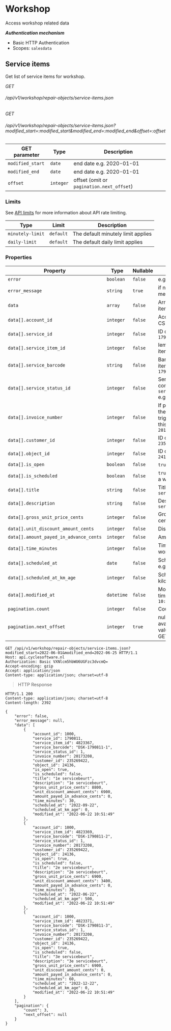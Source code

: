 # Workshop #

Access workshop related data

***Authentication mechanism***

- Basic HTTP Authentication
- Scopes: `salesdata`

## Service items ##

Get list of service items for workshop.

<div class="api-endpoint">
	<div class="endpoint-data">
		<i class="label label-post">GET</i>
		<h6>/api/v1/workshop/repair-objects/service-items.json</h6>
	</div>
</div>
<div class="api-endpoint">
	<div class="endpoint-data">
		<i class="label label-post">GET</i>
		<h6>/api/v1/workshop/repair-objects/service-items.json?modified_start=:modified_start&modified_end=:modified_end&offset=:offset</h6>
	</div>
</div>

| GET parameter    | Type      | Description                               |
|------------------|-----------|-------------------------------------------|
| `modified_start` | `date`    | end date e.g. 2020-01-01                  |
| `modified_end`   | `date`    | end date e.g. 2020-01-01                  |
| `offset`         | `integer` | offset (omit or `pagination.next_offset`) |

### Limits ###

See [API limits](#introduction-limits) for more information about API rate limiting.

| Type             | Limit     | Description                        |
|------------------|-----------|------------------------------------|
| `minutely-limit` | `default` | The default minutely limit applies |
| `daily-limit`    | `default` | The default daily limit applies    |


### Properties ###

| Property                               | Type       | Nullable | Description                                                                           |
|----------------------------------------|------------|----------|---------------------------------------------------------------------------------------|
| `error`                                | `boolean`  | `false`  | e.g. `false`                                                                          |
| `error_message`                        | `string`   | `true`   | if not null the error message                                                         |
| `data`                                 | `array`    | `false`  | Array of service item objects                                                         |
| `data[].account_id`                    | `integer`  | `false`  | Account ID within CS `1000`                                                           |
| `data[].service_id`                    | `integer`  | `false`  | ID of service `1790811`                                                               |
| `data[].service_item_id`               | `integer`  | `false`  | Iem ID of service item `4823371`                                                      |
| `data[].service_barcode`               | `string`   | `false`  | Barcode of service item e.g. `DSK-1790811-3`                                          |
| `data[].service_status_id`             | `integer`  | `false`  | Service status see common api `service_item_status` e.g. `1`                          |
| `data[].invoice_number`                | `integer`  | `false`  | If positive number, the invoice which triggered creation of this item e.g. `20173208` |
| `data[].customer_id`                   | `integer`  | `false`  | ID of customer e.g. `235269422`                                                       |
| `data[].object_id`                     | `integer`  | `false`  | ID of object e.g. `24136`                                                             |
| `data[].is_open`                       | `boolean`  | `false`  | `true` if still open                                                                  |
| `data[].is_scheduled`                  | `boolean`  | `false`  | `true` if scheduled in a workshop order                                               |
| `data[].title`                         | `string`   | `false`  | Title e.g. `3e servicebeurt`                                                          |
| `data[].description`                   | `string`   | `false`  | Description e.g. `3e servicebeurt`                                                    |
| `data[].gross_unit_price_cents`        | `integer`  | `false`  | Gross unit price in cents `6900`                                                      |
| `data[].unit_discount_amount_cents`    | `integer`  | `false`  | Discount in cents `0`                                                                 |
| `data[].amount_payed_in_advance_cents` | `integer`  | `false`  | Amount payed `0`                                                                      |
| `data[].time_minutes`                  | `integer`  | `false`  | Time in minutes for workshop `60`                                                     |
| `data[].scheduled_at`                  | `date`     | `false`  | Scheduled for date e.g. `2021-12-22`                                                  |
| `data[].scheduled_at_km_age`           | `integer`  | `false`  | Scheduled after X kilometer                                                           |
| `data[].modified_at`                   | `datetime` | `false`  | Modification date time `2020-06-22 10:51:49`                                          |
| `pagination.count`                     | `integer`  | `false`  | Count of results                                                                      |
| `pagination.next_offset`               | `integer`  | `true`   | null if no next page available, otherwise value for `offset` GET variable             |

```http
GET /api/v1/workshop/repair-objects/service-items.json?modified_start=2022-06-01&modified_end=2022-06-25 HTTP/1.1
Host: api.cyclesoftware.nl
Authorization: Basic VXNlcm5hbWU6UGFzc3dvcmQ=
Accept-encoding: gzip
Accept: application/json
Content-type: application/json; charset=utf-8
```

> HTTP Response

```http
HTTP/1.1 200 
Content-type: application/json; charset=utf-8
Content-length: 2392

{
    "error": false,
    "error_message": null,
    "data": [
        {
            "account_id": 1000,
            "service_id": 1790811,
            "service_item_id": 4823367,
            "service_barcode": "DSK-1790811-1",
            "service_status_id": 1,
            "invoice_number": 20173208,
            "customer_id": 235269422,
            "object_id": 24136,
            "is_open": true,
            "is_scheduled": false,
            "title": "1e servicebeurt",
            "description": "1e servicebeurt",
            "gross_unit_price_cents": 8800,
            "unit_discount_amount_cents": 6900,
            "amount_payed_in_advance_cents": 0,
            "time_minutes": 30,
            "scheduled_at": "2022-09-22",
            "scheduled_at_km_age": 0,
            "modified_at": "2022-06-22 10:51:49"
        },
        {
            "account_id": 1000,
            "service_item_id": 4823369,
            "service_barcode": "DSK-1790811-2",
            "service_status_id": 1,
            "invoice_number": 20173208,
            "customer_id": 235269422,
            "object_id": 24136,
            "is_open": true,
            "is_scheduled": false,
            "title": "2e servicebeurt",
            "description": "2e servicebeurt",
            "gross_unit_price_cents": 6900,
            "unit_discount_amount_cents": 3400,
            "amount_payed_in_advance_cents": 0,
            "time_minutes": 30,
            "scheduled_at": "2022-06-22",
            "scheduled_at_km_age": 500,
            "modified_at": "2022-06-22 10:51:49"
        },
        {
            "account_id": 1000,
            "service_item_id": 4823371,
            "service_barcode": "DSK-1790811-3",
            "service_status_id": 1,
            "invoice_number": 20173208,
            "customer_id": 235269422,
            "object_id": 24136,
            "is_open": true,
            "is_scheduled": false,
            "title": "3e servicebeurt",
            "description": "3e servicebeurt",
            "gross_unit_price_cents": 6900,
            "unit_discount_amount_cents": 0,
            "amount_payed_in_advance_cents": 0,
            "time_minutes": 60,
            "scheduled_at": "2022-12-22",
            "scheduled_at_km_age": 0,
            "modified_at": "2022-06-22 10:51:49"
        }
    ],
    "pagination": {
        "count": 3,
        "next_offset": null
    }
}
```

